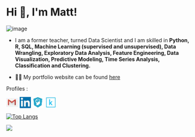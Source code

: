 <h1 align="left">Hi 👋, I'm Matt!</h1>

![image](https://github.com/merrillm1/merrillm1/blob/main/images/me_teaching.png)

- I am a former teacher, turned Data Scientist and I am skilled in **Python, R, SQL, Machine Learning (supervised and unsupervised), Data Wrangling, Exploratory Data Analysis, Feature Engineering, Data Visualization, Predictive Modeling, Time Series Analysis, Classification and Clustering.**

- 👨‍💻 My  portfolio website can be found [here](https://merrillm1.github.io/)

Profiles :

<p align="left">
<a href=matt.merrill94@gmail.com target=matt.merrill94@gmail.com><img align="center" src="https://github.com/DataCoder2020/repo/blob/master/gmail.JPG" /></a>
<a href="https://www.linkedin.com/in/matthew-merrill-data-scientist/" target="blank"><img align="center" src="https://github.com/DataCoder2020/repo/blob/master/linkedin.JPG" alt="https://www.linkedin.com/in/matthew-merrill-data-scientist/" height="30" width="30" /></a>
<a href="https://www.datacamp.com/profile/mattmerrill94" target="blank"><img align="center" src="https://github.com/DataCoder2020/repo/blob/master/datacamp.JPG" alt="https://www.datacamp.com/profile/mattmerrill94" height="30" width="30" /></a> 
<a href="https://www.kaggle.com/learn/overview" target="blank"><img align="center" src="https://github.com/DataCoder2020/repo/blob/master/kaggle.JPG" alt="https://www.kaggle.com/matthewmerrill1" height="30" width="30" /></a>
</p>

[![Top Langs](https://github-readme-stats.vercel.app/api/top-langs/?username=merrillm1&layout=compact)](https://github.com/merrillm1/github-readme-stats)

![](https://komarev.com/ghpvc/?username=merrillm1)

<!--
**merrillm1/merrillm1** is a ✨ _special_ ✨ repository because its `README.md` (this file) appears on your GitHub profile.

Here are some ideas to get you started:

- 🔭 I’m currently working on ...
- 🌱 I’m currently learning ...
- 👯 I’m looking to collaborate on ...
- 🤔 I’m looking for help with ...
- 💬 Ask me about ...
- 📫 How to reach me: ...
- 😄 Pronouns: ...
- ⚡ Fun fact: ...
-->
